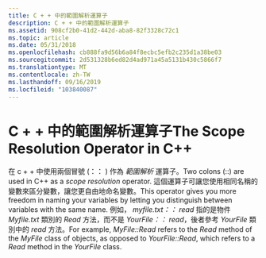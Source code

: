 ```yaml
---
title: C + + 中的範圍解析運算子
description: C + + 中的範圍解析運算子
ms.assetid: 908cf2b0-41d2-442d-aba8-82f3328c72c1
ms.topic: article
ms.date: 05/31/2018
ms.openlocfilehash: cb888fa9d56b6a84f8ecbc5efb2c235d1a38be03
ms.sourcegitcommit: 2d531328b6ed82d4ad971a45a5131b430c5866f7
ms.translationtype: MT
ms.contentlocale: zh-TW
ms.lasthandoff: 09/16/2019
ms.locfileid: "103840087"
---
```

# <a name="the-scope-resolution-operator-in-c"></a><span data-ttu-id="37cbf-103">C + + 中的範圍解析運算子</span><span class="sxs-lookup"><span data-stu-id="37cbf-103">The Scope Resolution Operator in C++</span></span>

<span data-ttu-id="37cbf-104">在 c + + 中使用兩個冒號 (：： ) 作為 *範圍解析* 運算子。</span><span class="sxs-lookup"><span data-stu-id="37cbf-104">Two colons (::) are used in C++ as a *scope resolution* operator.</span></span> <span data-ttu-id="37cbf-105">這個運算子可讓您使用相同名稱的變數來區分變數，讓您更自由地命名變數。</span><span class="sxs-lookup"><span data-stu-id="37cbf-105">This operator gives you more freedom in naming your variables by letting you distinguish between variables with the same name.</span></span> <span data-ttu-id="37cbf-106">例如， *myfile.txt：： read* 指的是物件 *Myfile.txt* 類別的 *Read* 方法，而不是 *YourFile：： read*，後者參考 *YourFile* 類別中的 *read* 方法。</span><span class="sxs-lookup"><span data-stu-id="37cbf-106">For example, *MyFile::Read* refers to the *Read* method of the *MyFile* class of objects, as opposed to *YourFile::Read*, which refers to a *Read* method in the *YourFile* class.</span></span>

 

 




